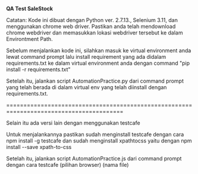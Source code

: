 **QA Test SaleStock**

Catatan: Kode ini dibuat dengan Python ver. 2.7.13., Selenium 3.11, dan menggunakan chrome web driver. Pastikan anda telah mendownload chrome webdriver dan memasukkan lokasi webdriver tersebut ke dalam Environtment Path.

Sebelum menjalankan kode ini, silahkan masuk ke virtual environment anda lewat command prompt lalu install requirement yang ada didalam requirements.txt ke dalam virtual environment anda dengan command "pip install -r requirements.txt"

Setelah itu, jalankan script AutomationPractice.py dari command prompt yang telah berada di dalam virtual env yang telah diinstall dengan requirements.txt.

========================================================================================

Selain itu ada versi lain dengan menggunakan testcafe

Untuk menjalankannya pastikan sudah menginstall testcafe dengan cara npm install -g testcafe dan sudah menginstall xpathtocss yaitu dengan npm install --save xpath-to-css

Setelah itu, jalankan script AutomationPractice.js dari command prompt dengan cara testcafe (pilihan browser) (nama file)
